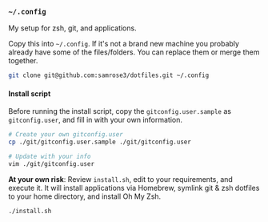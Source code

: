### `~/.config`

My setup for zsh, git, and applications.

Copy this into `~/.config`. If it's not a brand new machine you probably already have some of the files/folders. You can replace them or merge them together.

```sh
git clone git@github.com:samrose3/dotfiles.git ~/.config
```

#### Install script

Before running the install script, copy the `gitconfig.user.sample` as `gitconfig.user`, and fill in with your own information.

```sh
# Create your own gitconfig.user
cp ./git/gitconfig.user.sample ./git/gitconfig.user

# Update with your info
vim ./git/gitconfig.user
```

**At your own risk**: Review `install.sh`, edit to your requirements, and execute it. It will install applications via Homebrew, symlink git & zsh dotfiles to your home directory, and install Oh My Zsh.

```sh
./install.sh
```
